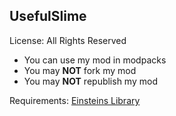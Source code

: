 ﻿## UsefulSlime
License: All Rights Reserved

-   You can use my mod in modpacks
-   You may **NOT** fork my mod
-   You may **NOT** republish my mod

Requirements: [Einsteins Library](https://www.curseforge.com/minecraft/mc-mods/einsteins-library)
